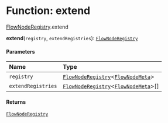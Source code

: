 # Function: extend

[FlowNodeRegistry](/auto-docs/free-layout-editor/modules/FlowNodeRegistry.md).extend

**extend**(`registry`, `extendRegistries`): [`FlowNodeRegistry`](/auto-docs/free-layout-editor/interfaces/FlowNodeRegistry-1.md)

#### Parameters

| Name | Type |
| :------ | :------ |
| `registry` | [`FlowNodeRegistry`](/auto-docs/free-layout-editor/interfaces/FlowNodeRegistry-1.md)<[`FlowNodeMeta`](/auto-docs/free-layout-editor/interfaces/FlowNodeMeta.md)> |
| `extendRegistries` | [`FlowNodeRegistry`](/auto-docs/free-layout-editor/interfaces/FlowNodeRegistry-1.md)<[`FlowNodeMeta`](/auto-docs/free-layout-editor/interfaces/FlowNodeMeta.md)>\[] |

#### Returns

[`FlowNodeRegistry`](/auto-docs/free-layout-editor/interfaces/FlowNodeRegistry-1.md)
